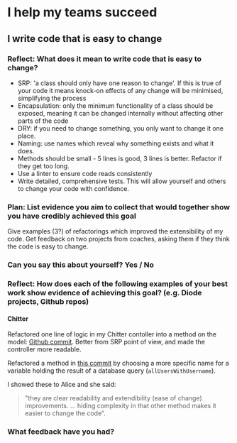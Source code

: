 # I help my teams succeed
## I write code that is easy to change

### Reflect: What does it mean to write code that is easy to change?

- SRP: 'a class should only have one reason to change'. If this is true of your code it means knock-on effects of any change will be minimised, simplifying the process
- Encapsulation: only the minimum functionality of a class should be exposed, meaning it can be changed internally without affecting other parts of the code
- DRY: if you need to change something, you only want to change it one place.
- Naming: use names which reveal why something exists and what it does.
- Methods should be small - 5 lines is good, 3 lines is better. Refactor if they get too long.
- Use a linter to ensure code reads consistently
- Write detailed, comprehensive tests. This will allow yourself and others to change your code with confidence.

### Plan: List evidence you aim to collect that would together show you have credibly achieved this goal

Give examples (3?) of refactorings which improved the extensibility of my code.
Get feedback on two projects from coaches, asking them if they think the code is easy to change.

### Can you say this about yourself? Yes / No

### Reflect: How does each of the following examples of your best work show evidence of achieving this goal? (e.g. Diode projects, Github repos)

#### Chitter

Refactored one line of logic in my Chitter contoller into a method on the model: [Github commit](https://github.com/Hives/acebook-business-logic/commit/e5415ec11c9cb571240c4f8e13e31880ec08a815). Better from SRP point of view, and made the controller more readable.

Refactored a method in [this commit](https://github.com/Hives/chitter-challenge/commit/ade44edce177111e628643bfc33c73ed29841d29#diff-fb67188b0b305cc43fa91d3b80687e15) by choosing a more specific name for a variable holding the result of a database query (`allUsersWithUsername`).

I showed these to Alice and she said:
> "they are clear readability and extendibility (ease of change) improvements. ... hiding complexity in that other method makes it easier to change the code".

### What feedback have you had?